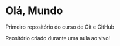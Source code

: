 # Olá, Mundo
 Primeiro  repositório do curso de Git e GitHub

Reositório criado durante uma aula ao vivo!